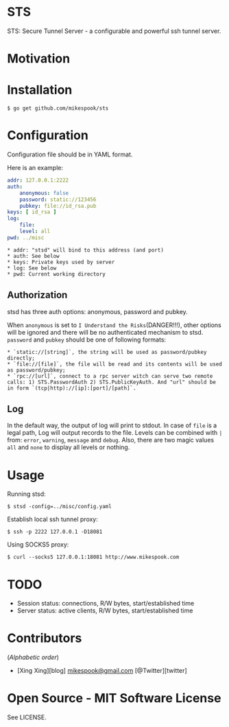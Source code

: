 # STS

STS: Secure Tunnel Server - a configurable and powerful ssh tunnel server.

# Motivation

# Installation

	$ go get github.com/mikespook/sts

# Configuration

Configuration file should be in YAML format.

Here is an example:

```yaml
addr: 127.0.0.1:2222
auth:
	anonymous: false
	password: static://123456
	pubkey: file://id_rsa.pub
keys: [ id_rsa ]
log:
	file:
	level: all
pwd: ../misc
```

	* addr: "stsd" will bind to this address (and port)
	* auth: See below
	* keys: Private keys used by server
	* log: See below
	* pwd: Current working directory

## Authorization

stsd has three auth options: anonymous, password and pubkey.

When `anonymous` is set to `I Understand the Risks`(DANGER!!!), other options will be ignored and there will be no authenticated mechanism to stsd. `password` and `pubkey` should be one of following formats:

	* `static://[string]`, the string will be used as password/pubkey directly;
	* `file://[file]`, the file will be read and its contents will be used as password/pubkey;
	* `rpc://[url]`, connect to a rpc server witch can serve two remote calls: 1) STS.PasswordAuth 2) STS.PublicKeyAuth. And "url" should be in form `(tcp|http)://[ip]:[port]/[path]`.

## Log

In the default way, the output of log will print to stdout. In case of `file` is a legal path, Log will output records to the file. Levels can be combined with `|` from: `error`, `warning`, `message` and `debug`. Also, there are two magic values `all` and `none` to display all levels or nothing.

# Usage

Running stsd:

	$ stsd -config=../misc/config.yaml

Establish local ssh tunnel proxy:

	$ ssh -p 2222 127.0.0.1 -D18081

Using SOCKS5 proxy:

	$ curl --socks5 127.0.0.1:18081 http://www.mikespook.com

# TODO

 * Session status: connections, R/W bytes, start/established time
 * Server status: active clients, R/W bytes, start/established time

# Contributors

(_Alphabetic order_)
 
 * [Xing Xing][blog] <mikespook@gmail.com> [@Twitter][twitter]

# Open Source - MIT Software License

See LICENSE.
